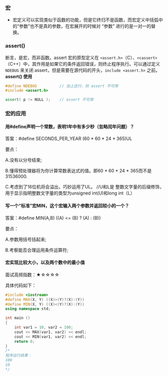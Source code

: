 ### 宏

* 宏定义可以实现类似于函数的功能，但是它终归不是函数，而宏定义中括弧中的“参数”也不是真的参数，在宏展开的时候对 “参数” 进行的是一对一的替换。
### assert()
断言，是宏，而非函数。assert 宏的原型定义在 `<assert.h>`（C）、`<cassert>`（C++）中，其作用是如果它的条件返回错误，则终止程序执行。可以通过定义 `NDEBUG` 来关闭 assert，但是需要在源代码的开头，`include <assert.h>` 之前。
**assert() 使用**
```c++
#define NDEBUG          // 加上这行，则 assert 不可用
#include <assert.h>

assert( p != NULL );    // assert 不可用
```



### 宏的应用
#### 用#define声明一个常数，表明1年中有多少秒（忽略闰年问题）？

答案：#define SECONDS_PER_YEAR (60 * 60 * 24 * 365)UL

要点：

A.没有以分号结束;

B.懂得预处理器将为你计算常数表达式的值。即60 * 60 * 24 * 365而不是31536000.

C.考虑到了16位机将会溢出，巧妙运用了UL。
//U和L是 整数文字量的后缀修饰，用于显示指明整数文字量的类型为unsigned int(U)和long int（L）



#### 写一个“标准”宏MIN，这个宏输入两个参数并返回较小的一个？

答案：#define MIN(A,B) ((A) <= (B) ? (A) : (B))

要点：

A.参数用括号括起来;

B.考察能否合理运用条件运算符;



#### 宏实现比较大小，以及两个数中的最小值

面试高频指数：★☆☆☆☆

具体代码如下：



```c++
#include <iostream>
#define MAX(X, Y) ((X)>(Y)?(X):(Y))
#define MIN(X, Y) ((X)<(Y)?(X):(Y))
using namespace std;

int main ()
{
    int var1 = 10, var2 = 100;
    cout << MAX(var1, var2) << endl;
    cout << MIN(var1, var2) << endl;
    return 0;
}
/*
程序运行结果：
100
10
*/
```

